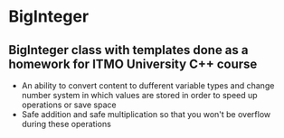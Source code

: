 # BigInteger

## BigInteger class with templates done as a homework for ITMO University C++ course <br />

* An ability to convert content to dufferent variable types and change number system in which values are stored in order to speed up operations or save space <br />
* Safe addition and safe multiplication so that you won't be overflow during these operations <br />
